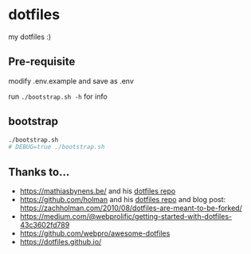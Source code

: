 # dotfiles
my dotfiles :)

## Pre-requisite

modify .env.example and save as .env

run `./bootstrap.sh -h` for info


## bootstrap

```bash
./bootstrap.sh
# DEBUG=true ./bootstrap.sh
```

## Thanks to...

* https://mathiasbynens.be/ and his [dotfiles repo](https://github.com/mathiasbynens/dotfiles)
* https://github.com/holman and his [dotfiles repo](https://github.com/holman/dotfiles) and blog post: https://zachholman.com/2010/08/dotfiles-are-meant-to-be-forked/ 
* https://medium.com/@webprolific/getting-started-with-dotfiles-43c3602fd789
* https://github.com/webpro/awesome-dotfiles
* https://dotfiles.github.io/
